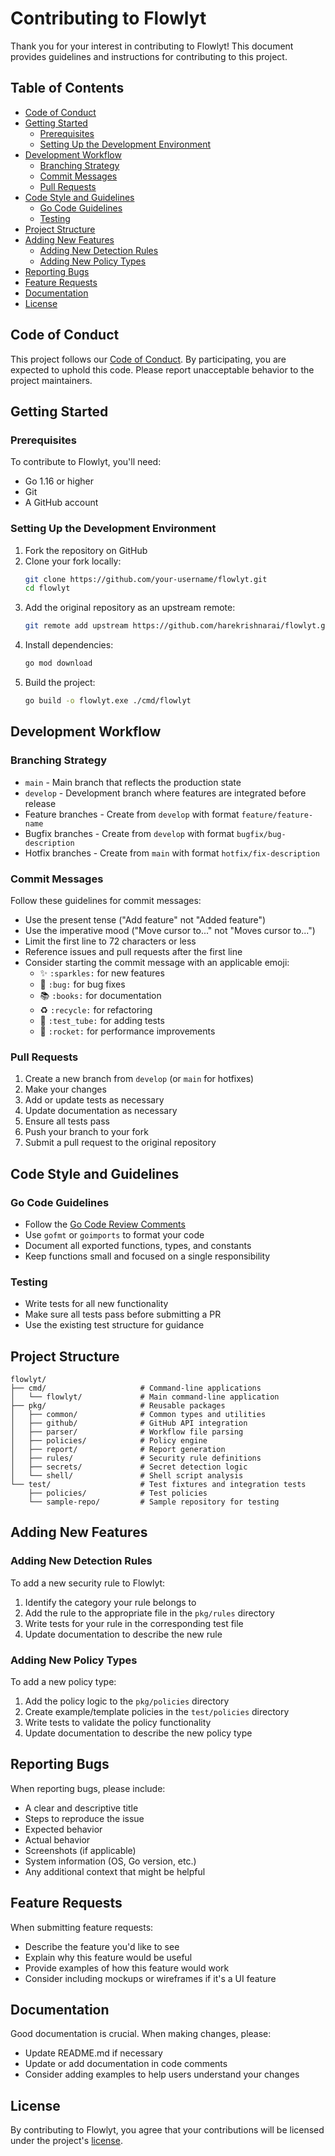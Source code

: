 # Contributing to Flowlyt

Thank you for your interest in contributing to Flowlyt! This document provides guidelines and instructions for contributing to this project.

## Table of Contents

- [Code of Conduct](#code-of-conduct)
- [Getting Started](#getting-started)
  - [Prerequisites](#prerequisites)
  - [Setting Up the Development Environment](#setting-up-the-development-environment)
- [Development Workflow](#development-workflow)
  - [Branching Strategy](#branching-strategy)
  - [Commit Messages](#commit-messages)
  - [Pull Requests](#pull-requests)
- [Code Style and Guidelines](#code-style-and-guidelines)
  - [Go Code Guidelines](#go-code-guidelines)
  - [Testing](#testing)
- [Project Structure](#project-structure)
- [Adding New Features](#adding-new-features)
  - [Adding New Detection Rules](#adding-new-detection-rules)
  - [Adding New Policy Types](#adding-new-policy-types)
- [Reporting Bugs](#reporting-bugs)
- [Feature Requests](#feature-requests)
- [Documentation](#documentation)
- [License](#license)

## Code of Conduct

This project follows our [Code of Conduct](CODE_OF_CONDUCT.md). By participating, you are expected to uphold this code. Please report unacceptable behavior to the project maintainers.

## Getting Started

### Prerequisites

To contribute to Flowlyt, you'll need:

- Go 1.16 or higher
- Git
- A GitHub account

### Setting Up the Development Environment

1. Fork the repository on GitHub
2. Clone your fork locally:
   ```bash
   git clone https://github.com/your-username/flowlyt.git
   cd flowlyt
   ```
3. Add the original repository as an upstream remote:
   ```bash
   git remote add upstream https://github.com/harekrishnarai/flowlyt.git
   ```
4. Install dependencies:
   ```bash
   go mod download
   ```
5. Build the project:
   ```bash
   go build -o flowlyt.exe ./cmd/flowlyt
   ```

## Development Workflow

### Branching Strategy

- `main` - Main branch that reflects the production state
- `develop` - Development branch where features are integrated before release
- Feature branches - Create from `develop` with format `feature/feature-name`
- Bugfix branches - Create from `develop` with format `bugfix/bug-description`
- Hotfix branches - Create from `main` with format `hotfix/fix-description`

### Commit Messages

Follow these guidelines for commit messages:

- Use the present tense ("Add feature" not "Added feature")
- Use the imperative mood ("Move cursor to..." not "Moves cursor to...")
- Limit the first line to 72 characters or less
- Reference issues and pull requests after the first line
- Consider starting the commit message with an applicable emoji:
  - ✨ `:sparkles:` for new features
  - 🐛 `:bug:` for bug fixes
  - 📚 `:books:` for documentation
  - ♻️ `:recycle:` for refactoring
  - 🧪 `:test_tube:` for adding tests
  - 🚀 `:rocket:` for performance improvements

### Pull Requests

1. Create a new branch from `develop` (or `main` for hotfixes)
2. Make your changes
3. Add or update tests as necessary
4. Update documentation as necessary
5. Ensure all tests pass
6. Push your branch to your fork
7. Submit a pull request to the original repository

## Code Style and Guidelines

### Go Code Guidelines

- Follow the [Go Code Review Comments](https://github.com/golang/go/wiki/CodeReviewComments)
- Use `gofmt` or `goimports` to format your code
- Document all exported functions, types, and constants
- Keep functions small and focused on a single responsibility

### Testing

- Write tests for all new functionality
- Make sure all tests pass before submitting a PR
- Use the existing test structure for guidance

## Project Structure

```
flowlyt/
├── cmd/                     # Command-line applications
│   └── flowlyt/             # Main command-line application
├── pkg/                     # Reusable packages
│   ├── common/              # Common types and utilities
│   ├── github/              # GitHub API integration
│   ├── parser/              # Workflow file parsing
│   ├── policies/            # Policy engine
│   ├── report/              # Report generation
│   ├── rules/               # Security rule definitions
│   ├── secrets/             # Secret detection logic
│   └── shell/               # Shell script analysis
└── test/                    # Test fixtures and integration tests
    ├── policies/            # Test policies
    └── sample-repo/         # Sample repository for testing
```

## Adding New Features

### Adding New Detection Rules

To add a new security rule to Flowlyt:

1. Identify the category your rule belongs to
2. Add the rule to the appropriate file in the `pkg/rules` directory
3. Write tests for your rule in the corresponding test file
4. Update documentation to describe the new rule

### Adding New Policy Types

To add a new policy type:

1. Add the policy logic to the `pkg/policies` directory
2. Create example/template policies in the `test/policies` directory
3. Write tests to validate the policy functionality
4. Update documentation to describe the new policy type

## Reporting Bugs

When reporting bugs, please include:

- A clear and descriptive title
- Steps to reproduce the issue
- Expected behavior
- Actual behavior
- Screenshots (if applicable)
- System information (OS, Go version, etc.)
- Any additional context that might be helpful

## Feature Requests

When submitting feature requests:

- Describe the feature you'd like to see
- Explain why this feature would be useful
- Provide examples of how this feature would work
- Consider including mockups or wireframes if it's a UI feature

## Documentation

Good documentation is crucial. When making changes, please:

- Update README.md if necessary
- Update or add documentation in code comments
- Consider adding examples to help users understand your changes

## License

By contributing to Flowlyt, you agree that your contributions will be licensed under the project's [license](LICENSE).